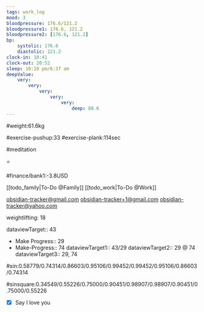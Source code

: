 ```yaml
---
tags: work_log
mood: 3
bloodpressure: 176.6/121.2
bloodpressure1: 176.6, 121.2
bloodpressure2: [176.6, 121.2]
bp:
    systolic: 176.6
    diastolic: 121.2
clock-in: 10:41
clock-out: 20:52
sleep: 10:10 pm/6:37 am
deepValue: 
    very: 
        very: 
            very: 
                very: 
                    very: 
                        deep: 88.6
---
```


#weight:61.6kg

#exercise-pushup:33
#exercise-plank:114sec

#meditation

⭐


#finance/bank1:-3.8USD

[[todo_family|To-Do @Family]]
[[todo_work|To-Do @Work]]

obsidian-tracker@gmail.com
obsidian-tracker+1@gmail.com
obsidian-tracker@yahoo.com

weightlifting: 18

dataviewTarget:: 43
- Make Progress:: 29
- Make-Progress:: 74
dataviewTarget1:: 43/29
dataviewTarget2:: 29 @ 74
dataviewTarget3:: 29, 74

#sin:0.58779/0.74314/0.86603/0.95106/0.99452/0.99452/0.95106/0.86603/0.74314

#sinsquare:0.34549/0.55226/0.75000/0.90451/0.98907/0.98907/0.90451/0.75000/0.55226

- [x] Say I love you

